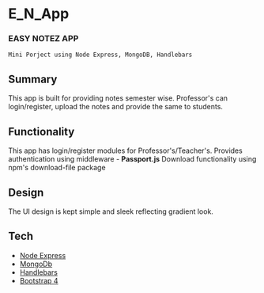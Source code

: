 # E_N_App 

### EASY NOTEZ APP
```
Mini Porject using Node Express, MongoDB, Handlebars
```

## Summary

This app is built for providing notes semester wise. Professor's can login/register, upload the notes and provide the same to students.

## Functionality

This app has login/register modules for Professor's/Teacher's.
Provides authentication using middleware - **Passport.js**
Download functionality using npm's download-file package


## Design

The UI design is kept simple and sleek reflecting gradient look. 

## Tech

* [Node Express](https://expressjs.com/)
* [MongoDb](https://www.mongodb.com/)
* [Handlebars](https://handlebarsjs.com/)
* [Bootstrap 4](https://getbootstrap.com/)
